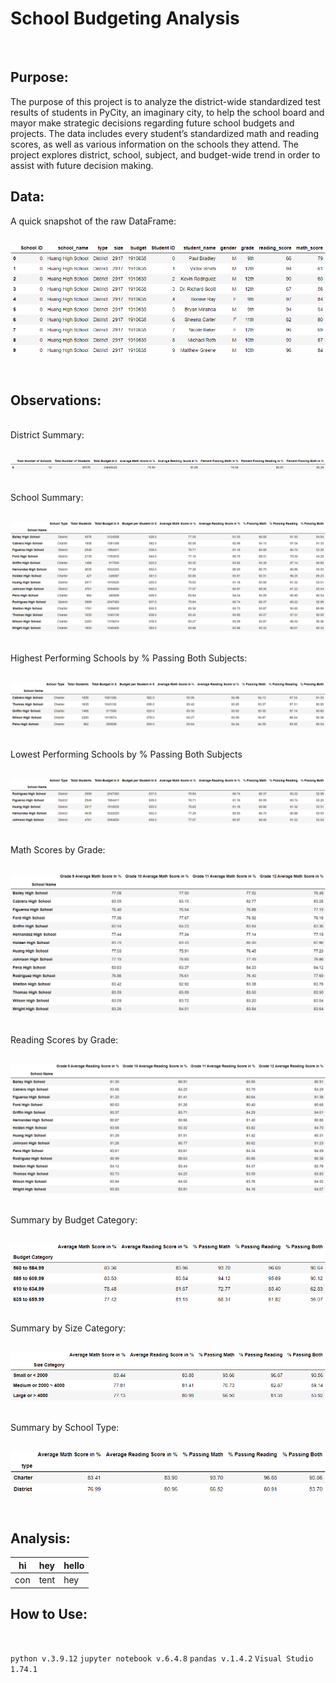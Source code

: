 # School Budgeting Analysis
</br>

## Purpose:

  The purpose of this project is to analyze the district-wide standardized test results of students in PyCity, an imaginary city, to help the school board and mayor make strategic decisions regarding future school budgets and projects. The data includes every student’s standardized math and reading scores, as well as various information on the schools they attend. The project explores district, school, subject, and budget-wide trend in order to assist with future decision making.

## Data:

  A quick snapshot of the raw DataFrame:
</br></br>
<p align="center">
  <img src="https://github.com/ericyang91/School_Budgeting_Analysis/blob/main/Images/rawdata.png" alt="rawdata"/>
</p>
</br>

## Observations:
</br>
District Summary:
</br>
</br>
<p align="center">
  <img src="https://github.com/ericyang91/School_Budgeting_Analysis/blob/main/Images/districtsummary.png" alt="districtsummary"/>
</p>
</br>
School Summary:
</br>
</br>
<p align="center">
  <img src="https://github.com/ericyang91/School_Budgeting_Analysis/blob/main/Images/schoolsummary.png" alt="schoolsummary"/>
</p>
</br>
Highest Performing Schools by % Passing Both Subjects:
</br>
</br>
<p align="center">
  <img src="https://github.com/ericyang91/School_Budgeting_Analysis/blob/main/Images/highestperforming.png" alt="highestperforming"/>
</p>
</br>
Lowest Performing Schools by % Passing Both Subjects
</br>
</br>
<p align="center">
  <img src="https://github.com/ericyang91/School_Budgeting_Analysis/blob/main/Images/lowestperforming.png" alt="lowestperforming"/>
</p>
</br>
Math Scores by Grade:
</br>
</br>
<p align="center">
  <img src="https://github.com/ericyang91/School_Budgeting_Analysis/blob/main/Images/mathbygrade.png" alt="mathbygrade"/>
</p>
</br>
Reading Scores by Grade:
</br>
</br>
<p align="center">
  <img src="https://github.com/ericyang91/School_Budgeting_Analysis/blob/main/Images/readingbygrade.png" alt="readingbygrade"/>
</p>
</br>
Summary by Budget Category:
</br>
</br>
<p align="center">
  <img src="https://github.com/ericyang91/School_Budgeting_Analysis/blob/main/Images/summarybybudget.png" alt="summarybybudget"/>
</p>
</br>
Summary by Size Category:
</br>
</br>
<p align="center">
  <img src="https://github.com/ericyang91/School_Budgeting_Analysis/blob/main/Images/summarybysize.png" alt="summarybysize"/>
</p>
</br>
Summary by School Type:
</br>
</br>
<p align="center">
  <img src="https://github.com/ericyang91/School_Budgeting_Analysis/blob/main/Images/summarybytype.png" alt="summarybytype"/>
</p>
</br>

## Analysis:

| hi | hey | hello |
| --- | --- | --- |
| con | tent | hey |

## How to Use:

&nbsp;
&nbsp;

`python v.3.9.12`
`jupyter notebook v.6.4.8`
`pandas v.1.4.2`
`Visual Studio 1.74.1`
